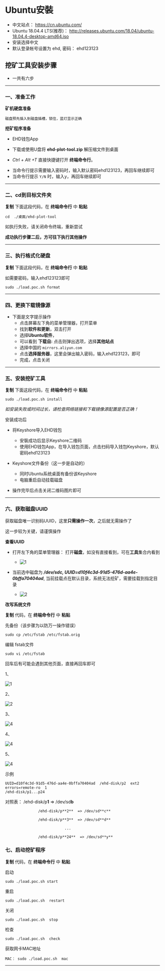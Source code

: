 # Ubuntu安裝

- 中文站点： https://cn.ubuntu.com/
- Ubuntu 18.04.4 LTS(推荐)： http://releases.ubuntu.com/18.04/ubuntu-18.04.4-desktop-amd64.iso 
- 安装选择中文
- 默认登录帐号设置为 ehd,  密码： ehd123123





## 挖矿工具安装步骤

- 一共有六步

---



### 一、准备工作

**矿机硬盘准备**

```
磁盘预先插入到磁盘插槽，锁住，蓝灯显示正确 
```

**挖矿程序准备**

- EHD钱包App

- 下载或使用U盘将 **ehd-plot-tool.zip** 解压缩文件到桌面
- *Ctrl + Alt +T*    直接快捷键打开 **终端命令行**。

<!--注意！-->

- 当命令行提示需要输入密码时，输入默认密码ehd123123，再回车继续即可
- 当命令行提示 `Y/N` 时，输入y，再回车继续即可

---



### 二、cd到目标文件夹

**复制** 下面这段代码，在 **终端命令行** 中 **粘贴**

 ```
cd  ./桌面/ehd-plot-tool
 ```
如执行失败，请关闭命令终端，重新尝试

<!--注意-->

**成功执行步骤二后，方可往下执行其他操作**

---



### 三、执行格式化硬盘

**复制** 下面这段代码，在 **终端命令行** 中 **粘贴**

如需要密码，输入ehd123123即可

```
sudo ./load.poc.sh format
```

---



### 四、更换下载镜像源



- 下面是文字提示操作
  - 点击屏幕左下角的菜单管理器，打开菜单
  - 找到**软件和更新**，双击打开
  - 选择**Ubuntu软件**，
  - 可以看到 **下载自:** 点击则弹出选项，选择**其他站点**
  - 选择中国的 `mirrors.aliyun.com`
  - 点击**选择服务器**，这里会弹出输入密码，输入ehd123123，即可
  - 完成，点击关闭

---



### 五、安装挖矿工具

**复制** 下面这段代码，在 **终端命令行** 中 **粘贴**

```
sudo ./load.poc.sh install
```

*如安装失败或时间过长，请检查网络链接和下载镜像源配置是否正确！*

安装成功后

- 将Keyshore导入EHD钱包
  - 安裝成功后显示Keyshore二维码
  - 使用EHD钱包App，在导入钱包页面，点击扫码导入钱包Keyshore，默认密码ehd123123

- Keyshore文件备份（这一步是自动的）
  - 同时Ubuntu系统桌面有备份该Keyshore
  - 电脑重启自动挂载磁盘
- 操作完毕后点击关闭二维码图片即可



---



### 六、获取磁盘UUID

获取磁盘唯一识别码UUID，这里**只需操作一次**，之后就无需操作了

这一步较为关键，请谨慎操作

**查看UUID**

- 打开左下角的菜单管理器： 打开**磁盘**，如没有直接看到，可在**工具**集合内看到
  - ![1](https://dl.ehd.io/dashboard.png)

- 当前选中磁盘为 ***/dev/sdc,  UUID=d10f4c3d-91d5-476d-aa4e-0bffa70404ad***,  当前挂载点在默认目录，系统无法挖矿，需要挂载到指定目录
  - ![2](https://dl.ehd.io/disk.png)



**改写系统文件**

**复制** 代码，在 **终端命令行** 中 **粘贴**

先备份（该步骤为以防万一操作错误）

```
sudo cp /etc/fstab /etc/fstab.orig
```

编辑 fstab文件

```
sudo vi /etc/fstab
```

回车后有可能会遇到其他页面，直接再回车即可

1、

![1](https://dl.ehd.io/assets/ehd-2.png)

2、

![2](https://dl.ehd.io/assets/ehd-3.png)

3、

![4](https://dl.ehd.io/assets/ehd-4.png)

4、

![4](https://dl.ehd.io/assets/ehd-5.png)

5、

![4](https://dl.ehd.io/assets/ehd-6.png)



示例

    UUID=d10f4c3d-91d5-476d-aa4e-0bffa70404ad  /ehd-disk/p2  ext2   errors=remote-ro  1
    /ehd-disk/p1...p24  


对照表：   /ehd-disk/p**1**  =>  /dev/sd**b**

                   /ehd-disk/p**2**  => /dev/sd**c**
    
                   /ehd-disk/p**3**  => /dev/sd**d**
    
                               ...
    
                   /ehd-disk/p**24**  => /dev/sd**y**


### 七、启动挖矿程序

**复制** 代码，在 **终端命令行** 中 **粘贴**

启动

```
sudo ./load.poc.sh start  
```

重启  

```
sudo ./load.poc.sh  restart
```

关闭

```
sudo ./load.poc.sh  stop   
```

检查

```
sudo ./load.poc.sh  check 
```

获取网卡MAC地址 

```
MAC： sudo ./load.poc.sh  mac     
```





---

















